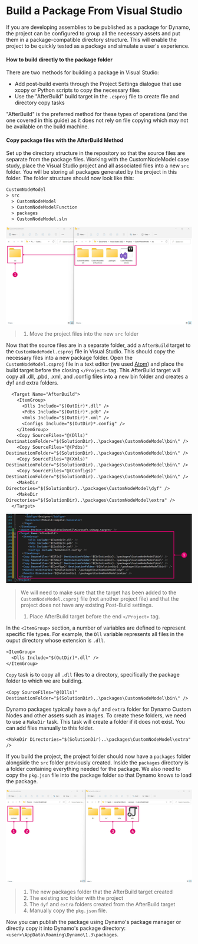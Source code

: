 # Build a Package From Visual Studio

If you are developing assemblies to be published as a package for Dynamo, the project can be configured to group all the necessary assets and put them in a package-compatible directory structure. This will enable the project to be quickly tested as a package and simulate a user's experience.

#### How to build directly to the package folder <a href="#how-to-build-directly-to-the-package-folder" id="how-to-build-directly-to-the-package-folder"></a>

There are two methods for building a package in Visual Studio:

* Add post-build events through the Project Settings dialogue that use xcopy or Python scripts to copy the necessary files
* Use the "AfterBuild" build target in the `.csproj` file to create file and directory copy tasks

"AfterBuild" is the preferred method for these types of operations (and the one covered in this guide) as it does not rely on file copying which may not be available on the build machine.

#### Copy package files with the AfterBuild Method <a href="#copy-package-files-with-the-afterbuild-method" id="copy-package-files-with-the-afterbuild-method"></a>

Set up the directory structure in the repository so that the source files are separate from the package files. Working with the CustomNodeModel case study, place the Visual Studio project and all associated files into a new `src` folder. You will be storing all packages generated by the project in this folder. The folder structure should now look like this:

```
CustomNodeModel
> src
  > CustomNodeModel
  > CustomNodeModelFunction
  > packages
  > CustomNodeModel.sln
```

![Moving project files](images/fe-proj-directory.jpg)

> 1. Move the project files into the new `src` folder

Now that the source files are in a separate folder, add a `AfterBuild` target to the `CustomNodeModel.csproj` file in Visual Studio. This should copy the necessary files into a new package folder. Open the `CustomNodeModel.csproj` file in a text editor (we used [Atom](https://atom.io)) and place the build target before the closing `</Project>` tag. This AfterBuild target will copy all .dll, .pbd, .xml, and .config files into a new bin folder and creates a dyf and extra folders.

```
  <Target Name="AfterBuild">
    <ItemGroup>
      <Dlls Include="$(OutDir)*.dll" />
      <Pdbs Include="$(OutDir)*.pdb" />
      <Xmls Include="$(OutDir)*.xml" />
      <Configs Include="$(OutDir)*.config" />
    </ItemGroup>
    <Copy SourceFiles="@(Dlls)" DestinationFolder="$(SolutionDir)..\packages\CustomNodeModel\bin\" />
    <Copy SourceFiles="@(Pdbs)" DestinationFolder="$(SolutionDir)..\packages\CustomNodeModel\bin\" />
    <Copy SourceFiles="@(Xmls)" DestinationFolder="$(SolutionDir)..\packages\CustomNodeModel\bin\" />
    <Copy SourceFiles="@(Configs)" DestinationFolder="$(SolutionDir)..\packages\CustomNodeModel\bin\" />
    <MakeDir Directories="$(SolutionDir)..\packages\CustomNodeModel\dyf" />
    <MakeDir Directories="$(SolutionDir)..\packages\CustomNodeModel\extra" />
  </Target>
```

![Placing AfterBuild target](images/atom-afterbuild.jpg)

> We will need to make sure that the target has been added to the `CustomNodeModel.csproj` file (not another project file) and that the project does not have any existing Post-Build settings.
>
> 1. Place AfterBuild target before the end `</Project>` tag.

In the `<ItemGroup>` section, a number of variables are defined to represent specific file types. For example, the `Dll` variable represents all files in the ouput directory whose extension is `.dll`.

```
<ItemGroup>
  <Dlls Include="$(OutDir)*.dll" />
</ItemGroup>
```

`Copy` task is to copy all `.dll` files to a directory, specifically the package folder to which we are building.

```
<Copy SourceFiles="@(Dlls)" DestinationFolder="$(SolutionDir)..\packages\CustomNodeModel\bin\" />
```

Dynamo packages typically have a `dyf` and `extra` folder for Dynamo Custom Nodes and other assets such as images. To create these folders, we need to use a `MakeDir` task. This task will create a folder if it does not exist. You can add files manually to this folder.

```
<MakeDir Directories="$(SolutionDir)..\packages\CustomNodeModel\extra" />
```

If you build the project, the project folder should now have a `packages` folder alongside the `src` folder previously created. Inside the `packages` directory is a folder containing everything needed for the package. We also need to copy the `pkg.json` file into the package folder so that Dynamo knows to load the package.

![Copying files](images/fe-proj-directory-package.jpg)

> 1. The new packages folder that the AfterBuild target created
> 2. The existing src folder with the project
> 3. The `dyf` and `extra` folders created from the AfterBuild target
> 4. Manually copy the `pkg.json` file.

Now you can publish the package using Dynamo's package manager or directly copy it into Dynamo's package directory: `<user>\AppData\Roaming\Dynamo\1.3\packages`.
